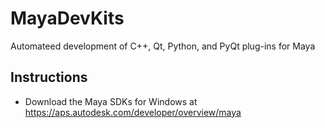 # MayaDevKits
Automateed development of C++, Qt, Python, and PyQt plug-ins for Maya

## Instructions
- Download the Maya SDKs for Windows at https://aps.autodesk.com/developer/overview/maya
